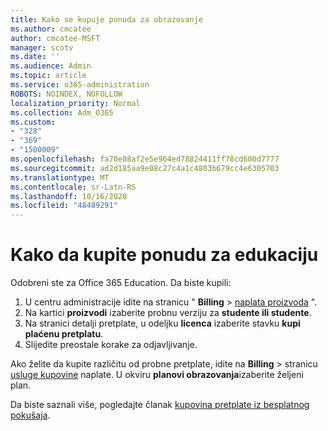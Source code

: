 ```yaml
---
title: Kako se kupuje ponuda za obrazovanje
ms.author: cmcatee
author: cmcatee-MSFT
manager: scotv
ms.date: ''
ms.audience: Admin
ms.topic: article
ms.service: o365-administration
ROBOTS: NOINDEX, NOFOLLOW
localization_priority: Normal
ms.collection: Adm_O365
ms.custom:
- "328"
- "369"
- "1500009"
ms.openlocfilehash: fa70e88af2e5e964ed78824411ff78cd600d7777
ms.sourcegitcommit: ad2d185aa9e08c27c4a1c4803b679cc4e6305703
ms.translationtype: MT
ms.contentlocale: sr-Latn-RS
ms.lasthandoff: 10/16/2020
ms.locfileid: "48489291"
---
```

# <a name="how-to-purchase-an-education-offer"></a>Kako da kupite ponudu za edukaciju

Odobreni ste za Office 365 Education. Da biste kupili:
  
1. U centru administracije idite na stranicu " **Billing** \> [naplata proizvoda](https://go.microsoft.com/fwlink/p/?linkid=842054) ".
2. Na kartici **proizvodi** izaberite probnu verziju za **studente ili studente**.
3. Na stranici detalji pretplate, u odeljku **licenca** izaberite stavku **kupi plaćenu pretplatu**.
4. Slijedite preostale korake za odjavljivanje.

Ako želite da kupite različitu od probne pretplate, idite na **Billing** \> stranicu [usluge kupovine](https://go.microsoft.com/fwlink/p/?linkid=868433) naplate. U okviru **planovi obrazovanja**izaberite željeni plan.

Da biste saznali više, pogledajte članak [kupovina pretplate iz besplatnog pokušaja](https://docs.microsoft.com/microsoft-365/commerce/try-or-buy-microsoft-365#buy-a-subscription-from-your-free-trial).